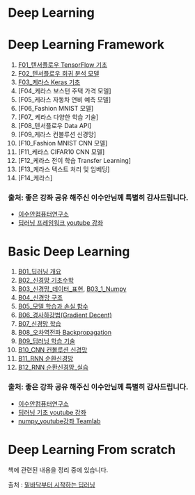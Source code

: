 # Deep Learning


# Deep Learning Framework
1. [F01_텐서플로우 TensorFlow 기초](https://www.youtube.com/watch?v=B961QM47g64&list=PL7ZVZgsnLwEHGS6EId3B_AnRYSCi_35rj&index=1)
2. [F02_텐서플로우 회귀 분석 모델](https://www.youtube.com/watch?v=ZmlqsOidnWw&list=PL7ZVZgsnLwEHGS6EId3B_AnRYSCi_35rj&index=2)
3. [F03_케라스 Keras 기초](https://www.youtube.com/watch?v=mzOpojTpliA&list=PL7ZVZgsnLwEHGS6EId3B_AnRYSCi_35rj&index=3)
4. [F04_케라스 보스턴 주택 가격 모델]
5. [F05_케라스 자동차 연비 예측 모델]
6. [F06_Fashion MNIST 모델]
7. [F07_ 케라스 다양한 학습 기술]
8. [F08_텐서플로우 Data API]
9. [F09_케라스 컨볼루션 신경망]
10. [F10_Fashion MNIST CNN 모델]
11. [F11_케라스 CIFAR10 CNN 모델]
12. [F12_케라스 전이 학습 Transfer Learning]
13. [F13_케라스 텍스트 처리 및 임베딩]
14. [F14_케라스]

### 출처: 좋은 강좌 공유 해주신 이수안님께 특별히 감사드립니다.
* [이수안컴퓨터연구소](http://suanlab.com/suan.html)
* [딥러닝 프레임워크 youtube 강좌](https://www.youtube.com/watch?v=B961QM47g64&list=PL7ZVZgsnLwEHGS6EId3B_AnRYSCi_35rj)

# Basic Deep Learning

1. [B01_딥러닝 개요](https://www.youtube.com/watch?v=0r_QueHF3Qg&list=PL7ZVZgsnLwEHTS9YdnJw3fYWRqy46cOVB)
2. [B02_신경망 기초수학](https://www.youtube.com/watch?v=RZB6fwX_ixY&list=PL7ZVZgsnLwEHTS9YdnJw3fYWRqy46cOVB&index=2)
3. [B03_신경망_데이터_표현](https://www.youtube.com/watch?v=RZB6fwX_ixY&list=PL7ZVZgsnLwEHTS9YdnJw3fYWRqy46cOVB&index=3),
   [B03_1_Numpy](https://www.youtube.com/watch?v=0uNh9qrFUJE&list=PLBHVuYlKEkULZLnKLzRq1CnNBOBlBTkqp&index=3)
5. [B04_신경망 구조](https://www.youtube.com/watch?v=kHXrjyqyfE4&list=PL7ZVZgsnLwEHTS9YdnJw3fYWRqy46cOVB&index=4)
6. [B05_모델 학습과 손실 함수](https://www.youtube.com/watch?v=9flte5nLbw8&list=PL7ZVZgsnLwEHTS9YdnJw3fYWRqy46cOVB&index=5)
7. [B06_경사하강법(Gradient Decent)](https://www.youtube.com/watch?v=yocALgANi28&list=PL7ZVZgsnLwEHTS9YdnJw3fYWRqy46cOVB&index=6)
8. [B07_신경망 학습](https://www.youtube.com/watch?v=yocALgANi28&list=PL7ZVZgsnLwEHTS9YdnJw3fYWRqy46cOVB&index=7)
9. [B08_오차역전파 Backpropagation](https://www.youtube.com/watch?v=3OLh7bb_53k&list=PL7ZVZgsnLwEHTS9YdnJw3fYWRqy46cOVB&index=8)
10. [B09_딥러닝 학습 기술](https://www.youtube.com/watch?v=3OLh7bb_53k&list=PL7ZVZgsnLwEHTS9YdnJw3fYWRqy46cOVB&index=9)
11. [B10_CNN 컨볼루션 신경망](https://www.youtube.com/watch?v=3OLh7bb_53k&list=PL7ZVZgsnLwEHTS9YdnJw3fYWRqy46cOVB&index=10)
12. [B11_RNN 순환신경망](https://www.youtube.com/watch?v=3OLh7bb_53k&list=PL7ZVZgsnLwEHTS9YdnJw3fYWRqy46cOVB&index=11)
13. [B12_RNN 순환신경망_실습](https://www.youtube.com/watch?v=3OLh7bb_53k&list=PL7ZVZgsnLwEHTS9YdnJw3fYWRqy46cOVB&index=12)

### 출처: 좋은 강좌 공유 해주신 이수안님께 특별히 감사드립니다.
* [이수안컴퓨터연구소](http://suanlab.com/suan.html)
* [딥러닝 기초 youtube 강좌](https://www.youtube.com/watch?v=0r_QueHF3Qg&list=PL7ZVZgsnLwEHTS9YdnJw3fYWRqy46cOVB)
* [numpy_youtube강좌 Teamlab](https://www.youtube.com/playlist?list=PLBHVuYlKEkULZLnKLzRq1CnNBOBlBTkqp)

# Deep Learning From scratch

책에 관련된 내용을 정리 중에 있습니다. 

출처 : [밑바닥부터 시작하는 딥러닝](http://www.yes24.com/Product/Goods/34970929?pid=123487&cosemkid=go14913760296100498&gclid=Cj0KCQjwhr2FBhDbARIsACjwLo3_BlhIPtSbyTfGObDP39euVrzCyNUKzCJJJY1h__O0TOjepmBirPoaAvzDEALw_wcB)
